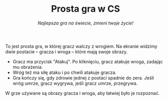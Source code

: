 <header>

<!--
  <<< Author notes: Course header >>>
  Include a 1280×640 image, course title in sentence case, and a concise description in emphasis.
  In your repository settings: enable template repository, add your 1280×640 social image, auto delete head branches.
  Add your open source license, GitHub uses MIT license.
-->

# Prosta gra w CS

_Najlepsza gra na świecie, zmieni twoje życie!_

</header>

<!--
  <<< Author notes: Step 1 >>>
  Choose 3-5 steps for your course.
  The first step is always the hardest, so pick something easy!
  Link to docs.github.com for further explanations.
  Encourage users to open new tabs for steps!
-->To jest prosta gra, w której gracz walczy z wrogiem. Na ekranie widzimy dwie postacie – gracza i wroga – które mają swoje obrazy. 

- Gracz ma przycisk "Atakuj". Po kliknięciu, gracz atakuje wroga, zadając mu obrażenia.
- Wróg też ma siłę ataku i po chwili atakuje gracza.
- Gra kończy się, gdy zdrowie jednej z postaci spadnie do zera. Jeśli wróg umrze, gracz wygrywa, jeśli gracz umrze, przegrywa.

W grze używane są obrazy gracza i wroga, aby łatwiej było je rozpoznać.
